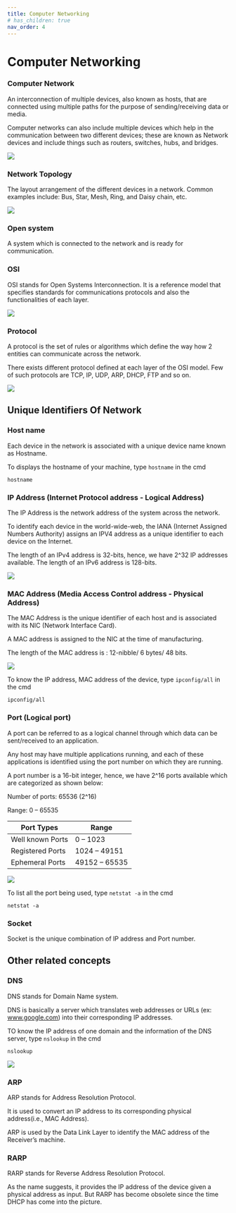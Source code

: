 ```yaml
---
title: Computer Networking
# has_children: true
nav_order: 4
---
```


# Computer Networking

### Computer Network
An interconnection of multiple devices, also known as hosts, that are connected using multiple paths for the purpose of sending/receiving data or media. 

Computer networks can also include multiple devices which help in the communication between two different devices; these are known as Network devices and include things such as routers, switches, hubs, and bridges.

![](assets/network-devices.png)

### Network Topology
The layout arrangement of the different devices in a network. Common examples include: Bus, Star, Mesh, Ring, and Daisy chain, etc.

![](assets/topology.png)

### Open system
A system which is connected to the network and is ready for communication.

### OSI
OSI stands for Open Systems Interconnection. It is a reference model that specifies standards for communications protocols and also the functionalities of each layer.

![](assets/osi.png)

### Protocol
A protocol is the set of rules or algorithms which define the way how 2 entities can communicate across the network.

There exists different protocol defined at each layer of the OSI model. Few of such protocols are TCP, IP, UDP, ARP, DHCP, FTP and so on.

![](assets/protocol.png)

## Unique Identifiers Of Network

### Host name
Each device in the network is associated with a unique device name known as Hostname.

To displays the hostname of your machine, type `hostname` in the cmd
```
hostname
```

### IP Address (Internet Protocol address - Logical Address)
The IP Address is the network address of the system across the network.

To identify each device in the world-wide-web, the IANA (Internet Assigned Numbers Authority) assigns an IPV4 address as a unique identifier to each device on the Internet.

The length of an IPv4 address is 32-bits, hence, we have 2^32 IP addresses available. The length of an IPv6 address is 128-bits.

![](assets/ip-address.png)

### MAC Address (Media Access Control address - Physical Address)
The MAC Address is the unique identifier of each host and is associated with its NIC (Network Interface Card).

A MAC address is assigned to the NIC at the time of manufacturing.

The length of the MAC address is : 12-nibble/ 6 bytes/ 48 bits.

![](assets/mac-address.png)

To know the IP address, MAC address of the device, type `ipconfig/all` in the cmd
```
ipconfig/all
```

### Port (Logical port)
A port can be referred to as a logical channel through which data can be sent/received to an application.

Any host may have multiple applications running, and each of these applications is identified using the port number on which they are running.

A port number is a 16-bit integer, hence, we have 2^16 ports available which are categorized as shown below:

Number of ports: 65536 (2^16)

Range: 0 – 65535 

Port Types       | Range
---------------- | ----------------
Well known Ports | 0 – 1023
Registered Ports | 1024 – 49151
Ephemeral Ports  | 49152 – 65535

![](assets/port.jpg)

To list all the port being used, type `netstat -a` in the cmd
```
netstat -a
```

### Socket

Socket is the unique combination of IP address and Port number.

## Other related concepts

### DNS
DNS stands for Domain Name system. 

DNS is basically a server which translates web addresses or URLs (ex: www.google.com) into their corresponding IP addresses.

TO know the IP address of one domain and the information of the DNS server, type `nslookup` in the cmd
```
nslookup
```

![](assets/dns.png)

### ARP
ARP stands for Address Resolution Protocol.

It is used to convert an IP address to its corresponding physical address(i.e., MAC Address).

ARP is used by the Data Link Layer to identify the MAC address of the Receiver’s machine.

### RARP
RARP stands for Reverse Address Resolution Protocol.

As the name suggests, it provides the IP address of the device given a physical address as input. But RARP has become obsolete since the time DHCP has come into the picture. 